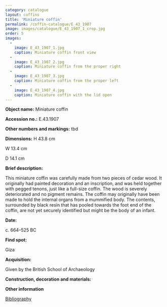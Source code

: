```yaml
---
category: catalogue
layout: coffins
title: 'Miniature coffin'
permalink: /coffin-catalogue/E_43_1907
image: images/catalogue/E_43_1907_1_crop.jpg
order: 5
images: 
  -
    image: E_43_1907_1.jpg
    caption: Miniature coffin front view
  -
    image: E_43_1907_2.jpg
    caption: Miniature coffin from the proper right
  -
    image: E_43_1907_3.jpg
    caption: Miniature coffin from the proper left
  -
    image: E_43_1907_4.jpg
    caption: Miniature coffin with the lid open
---
```


**Object name:** 
Miniature coffin

**Accession no.:** 
E.43.1907

**Other numbers and markings:**
tbd

**Dimensions:** 
H 43.8 cm

W 13.4 cm

D 14.1 cm

**Brief description:** 

This miniature coffin was
carefully made from two pieces
of cedar wood. It originally
had painted decoration and
an inscription, and was held
together with pegged tenons,
just like a full-size coffin. The
wood is severely deteriorated
and no pigment remains. The
coffin may originally have been
made to hold the internal organs
from a mummified body. The
contents, surrounded by black
resin that has pooled towards
the foot end of the coffin, are not
yet securely identified but might
be the body of an infant.

**Date:**

c. 664–525 BC

**Find spot:**

Giza

**Acquisition:**

Given by the British School of Archaeology


**Construction, decoration and materials:**


**Other information**

[Bibliography](/catalogue_extras/E_43_1907_bibliography)

